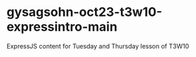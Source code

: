# gysagsohn-oct23-t3w10-expressintro-main
ExpressJS content for Tuesday and Thursday lesson of T3W10
